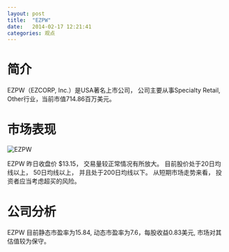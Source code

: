```yaml
---
layout: post
title:  "EZPW"
date:   2014-02-17 12:21:41
categories: 观点
---
```


# 简介
EZPW（EZCORP, Inc.）是USA著名上市公司，
公司主要从事Specialty Retail, Other行业，当前市值714.86百万美元。

# 市场表现

![EZPW](http://finviz.com/chart.ashx?t=EZPW&ty=c&ta=1&p=d&s=l)

EZPW 昨日收盘价 $13.15，
交易量较正常情况有所放大。
目前股价处于20日均线以上，
50日均线以上，
并且处于200日均线以下。
从短期市场走势来看，
投资者应当考虑超买的风险。

# 公司分析
EZPW 目前静态市盈率为15.84, 动态市盈率为7.6，每股收益0.83美元,
市场对其估值较为保守。
